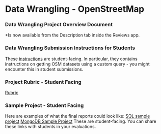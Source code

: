 # Data Wrangling - OpenStreetMap

### Data Wrangling Project Overview Document
+Is now available from the Description tab inside the Reviews app.

### Data Wrangling Submission Instructions for Students
These [instructions](https://www.udacity.com/course/viewer#!/c-nd002/l-3168208620/m-7713531907) are student-facing. In particular, they contains instructions on getting OSM datasets using a custom query - you might encounter this in student submissions. 

### Project Rubric - Student Facing
[Rubric](https://review.udacity.com/#!/projects/3168208620/rubric)

### Sample Project - Student Facing
Here are examples of what the final reports could look like:
[SQL sample project](https://gist.github.com/carlward/54ec1c91b62a5f911c42#file-sample_project-md)
[MongoDB Sample Project](https://docs.google.com/document/d/1F0Vs14oNEs2idFJR3C_OPxwS6L0HPliOii-QpbmrMo4/pub?embedded=True)
These are student-facing. You can share these links with students in your evaluations. 
